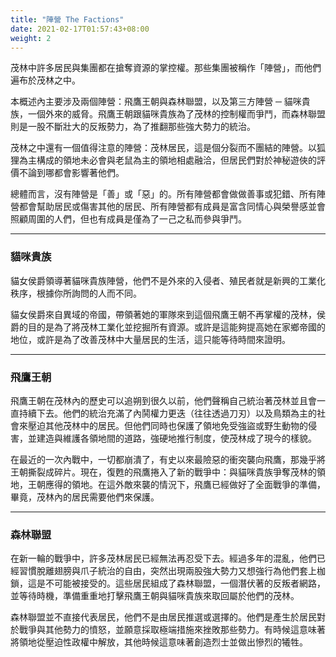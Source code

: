 ```yaml
---
title: "陣營 The Factions"
date: 2021-02-17T01:57:43+08:00
weight: 2
---
```


茂林中許多居民與集團都在搶奪資源的掌控權。那些集團被稱作「陣營」，而他們遍布於茂林之中。

本概述內主要涉及兩個陣營：飛鷹王朝與森林聯盟，以及第三方陣營 ─ 貓咪貴族，一個外來的威脅。飛鷹王朝跟貓咪貴族為了茂林的控制權而爭鬥，而森林聯盟則是一股不斷壯大的反叛勢力，為了推翻那些強大勢力的統治。

茂林之中還有一個值得注意的陣營：茂林居民，這是個分裂而不團結的陣營。以狐狸為主構成的領地未必會與老鼠為主的領地相處融洽，但居民們對於神秘遊俠的評價不論到哪都會影響著他們。

總體而言，沒有陣營是「善」或「惡」的。所有陣營都會做做善事或犯錯、所有陣營都會幫助居民或傷害其他的居民、所有陣營都有成員是富含同情心與榮譽感並會照顧周圍的人們，但也有成員是僅為了一己之私而參與爭鬥。

---

### 貓咪貴族
貓女侯爵領導著貓咪貴族陣營，他們不是外來的入侵者、殖民者就是新興的工業化秩序，根據你所詢問的人而不同。

貓女侯爵來自異域的帝國，帶領著她的軍隊來到這個飛鷹王朝不再掌權的茂林，侯爵的目的是為了將茂林工業化並挖掘所有資源。或許是這能夠提高她在家鄉帝國的地位，或許是為了改善茂林中大量居民的生活，這只能等待時間來證明。

---

### 飛鷹王朝
飛鷹王朝在茂林內的歷史可以追朔到很久以前，他們聲稱自己統治著茂林並且會一直持續下去。他們的統治充滿了內鬨權力更迭（往往透過刀刃）以及鳥類為主的社會來壓迫其他茂林中的居民。但他們同時也保護了領地免受強盜或野生動物的侵害，並建造與維護各領地間的道路，強硬地推行制度，使茂林成了現今的樣貌。

在最近的一次內戰中，一切都崩潰了，有史以來最險惡的衝突襲向飛鷹，那幾乎將王朝撕裂成碎片。現在，復甦的飛鷹捲入了新的戰爭中：與貓咪貴族爭奪茂林的領地，王朝應得的領地。在這外敵來襲的情況下，飛鷹已經做好了全面戰爭的準備，畢竟，茂林內的居民需要他們來保護。

---

### 森林聯盟
在新一輪的戰爭中，許多茂林居民已經無法再忍受下去。經過多年的混亂，他們已經習慣脫離翅膀與爪子統治的自由，突然出現兩股強大勢力又想強行為他們套上枷鎖，這是不可能被接受的。這些居民組成了森林聯盟，一個潛伏著的反叛者網路，並等待時機，準備重重地打擊飛鷹王朝與貓咪貴族來取回屬於他們的茂林。

森林聯盟並不直接代表居民，他們不是由居民推選或選擇的。他們是產生於居民對於戰爭與其他勢力的憤怒，並願意採取極端措施來挫敗那些勢力。有時候這意味著將領地從壓迫性政權中解放，其他時候這意味著創造烈士並做出慘烈的犧牲。